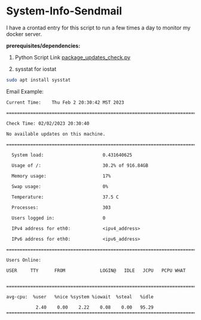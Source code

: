 # System-Info-Sendmail

I have a crontad entry for this script to run a few times a day to monitor my docker server.

**prerequisites/dependencies:**

1. Python Script Link
[package_updates_check.py](https://gist.github.com/yumminhuang/8b1502a49d8b20a6ae70)

2. sysstat for iostat
```bash
sudo apt install sysstat
```

Email Example:
```text
Current Time:    Thu Feb 2 20:30:42 MST 2023 

==================================================================================================== 

Check Time: 02/02/2023 20:30:40 

No available updates on this machine. 

==================================================================================================== 

  System load:                      0.431640625 

  Usage of /:                       30.2% of 916.84GB 

  Memory usage:                     17% 

  Swap usage:                       0% 

  Temperature:                      37.5 C 

  Processes:                        303 

  Users logged in:                  0 

  IPv4 address for eth0:            <ipv4_address>

  IPv6 address for eth0:            <ipv6_address>

==================================================================================================== 

Users Online: 

USER     TTY      FROM             LOGIN@   IDLE   JCPU   PCPU WHAT 


==================================================================================================== 

avg-cpu:  %user   %nice %system %iowait  %steal   %idle 

           2.40    0.00    2.22    0.08    0.00   95.29 
==================================================================================================== 
```
